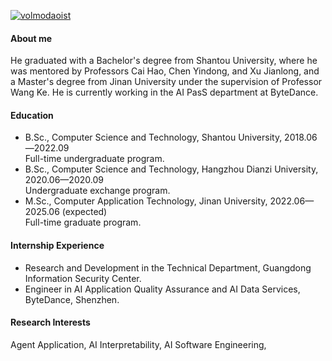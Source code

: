 

[![volmodaoist](https://img.shields.io/badge/volmodaoist-github-blue?logo=github)](https://github.com/volmodaoist)

#### About me
He graduated with a Bachelor's degree from Shantou University, where he was mentored by Professors Cai Hao, Chen Yindong, and Xu Jianlong, and a Master's degree from Jinan University under the supervision of Professor Wang Ke. He is currently working in the AI PasS department at ByteDance.

#### Education
- B.Sc., Computer Science and Technology, Shantou University, 2018.06—2022.09  
Full-time undergraduate program.
- B.Sc., Computer Science and Technology, Hangzhou Dianzi University, 2020.06—2020.09  
Undergraduate exchange program.
- M.Sc., Computer Application Technology, Jinan University, 2022.06—2025.06 (expected)  
Full-time graduate program.


#### Internship Experience
- Research and Development in the Technical Department, Guangdong Information Security Center.
- Engineer in AI Application Quality Assurance and AI Data Services, ByteDance, Shenzhen.

#### Research Interests
Agent Application,  AI Interpretability, AI Software Engineering,

